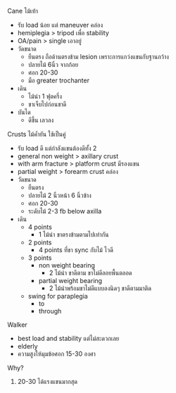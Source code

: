Cane ไม้เท้า
- รับ load น้อย แต่ maneuver คล่อง
- hemiplegia > tripod เพื่อ stability
- OA/pain > single เอาอยู่
- วัดขนาด
	- ยืนตรง ถือด้านตรงข้าม lesion เพราะการแกว่งแขนกับฐานกว้าง
	- ปลายไม้ 6นิ้ว จากก้อย
	- ศอก 20-30
	- มือ greater trochanter
- เดิน
	- ไม้นำ 1 ฟุตครึ่ง
	- ขาเจ็บไปก่อนขาดี
- บันได
	- ดีขึ้น เลวลง

Crusts ไม้ค้ำยัน ใช้เป็นคู่
- รับ load ดี แต่กำลังแขนต้องดีทั้ง 2 
- general non weight > axillary crust
- with arm fracture > platform crust มีรองแขน
- partial weight > forearm crust คล่อง
- วัดขนาด
	- ยืนตรง
	- ปลายไม้ 2 นิ้วหน้า 6 นิ้วข้าง
	- ศอก 20-30 
	- ระดับไม้ 2-3 fb below axilla
- เดิน
	- 4 points 
		- 1 ไม้นำ ขาตรงข้ามตามไปเท่ากัน
	- 2 points 
		- 4 points ที่ขา sync กับไม้ ไวดี
	- 3 points
		- non weight bearing
			- 2 ไม้นำ ขาดีตาม ขาไม่ดีลอยพื้นตลอด
		- partial weight bearing
			- 2 ไม้นำพร้อมขาไม่ดีแบบลงนิดๆ ขาดีตามมาติด
	- swing for paraplegia
		- to
		- through

Walker 
- best load and stability แต่ไม่สะดวกเลย
- elderly
- ความสูงให้มุมข้อศอก 15-30 องศา



Why?
1. 20-30 ได้แรงแขนมากสุด